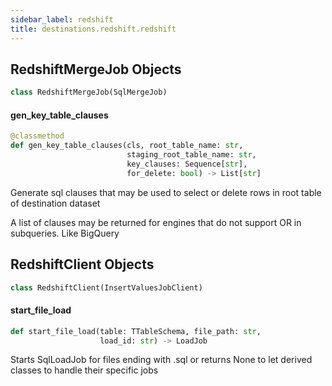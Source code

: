 ```yaml
---
sidebar_label: redshift
title: destinations.redshift.redshift
---
```


## RedshiftMergeJob Objects

```python
class RedshiftMergeJob(SqlMergeJob)
```

#### gen\_key\_table\_clauses

```python
@classmethod
def gen_key_table_clauses(cls, root_table_name: str,
                          staging_root_table_name: str,
                          key_clauses: Sequence[str],
                          for_delete: bool) -> List[str]
```

Generate sql clauses that may be used to select or delete rows in root table of destination dataset

A list of clauses may be returned for engines that do not support OR in subqueries. Like BigQuery

## RedshiftClient Objects

```python
class RedshiftClient(InsertValuesJobClient)
```

#### start\_file\_load

```python
def start_file_load(table: TTableSchema, file_path: str,
                    load_id: str) -> LoadJob
```

Starts SqlLoadJob for files ending with .sql or returns None to let derived classes to handle their specific jobs


